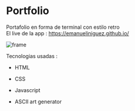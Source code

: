 # Portfolio 

Portafolio en forma de terminal con estilo retro   
El live de la app : https://emanueliniguez.github.io/  

![frame](https://github.com/EmanuelIniguez/emanuelIniguez.github.io/assets/84642858/4bed2372-b60b-4805-9b9b-33f38e060984)







Tecnologias usadas : 

- HTML
 
- CSS

- Javascript
  
- ASCII art generator 



